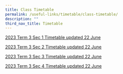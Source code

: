 ```yaml
---
title: Class Timetable
permalink: /useful-links/timetable/class-timetable/
description: ""
third_nav_title: Timetable
---
```

[2023 Term 3 Sec 1 Timetable updated 22 June](/files/2023%20term%203%20sec%201%20timetable%20updated%2022%20june.pdf)

[2023 Term 3 Sec 2 Timetable updated 22 June](/files/2023%20term%203%20sec%202%20timetable%20updated%2022%20june.pdf)

[2023 Term 3 Sec 3 Timetable updated 22 June](/files/2023%20term%203%20sec%203%20timetable%20updated%2022%20june.pdf)

[2023 Term 3 Sec 4 Timetable updated 22 June](/files/2023%20term%203%20sec%204%20timetable%20updated%2022%20june.pdf)